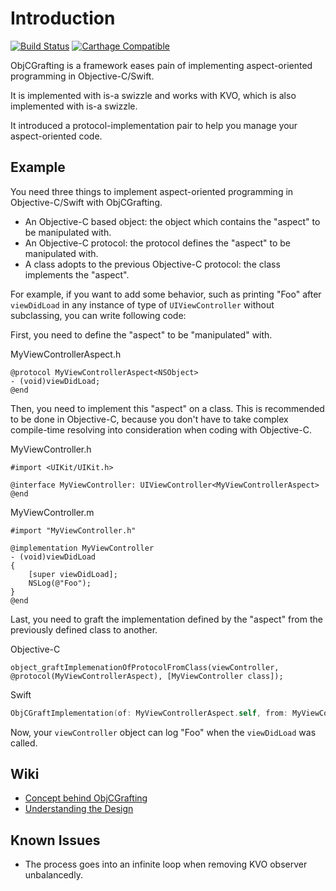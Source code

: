 # Introduction

[![Build Status](https://travis-ci.com/WeZZard/ObjCGrafting.svg?branch=master)](https://travis-ci.com/WeZZard/ObjCGrafting)
[![Carthage Compatible](https://img.shields.io/badge/Carthage-compatible-4BC51D.svg?style=flat)](https://github.com/Carthage/Carthage)

ObjCGrafting is a framework eases pain of implementing aspect-oriented
programming in Objective-C/Swift.

It is implemented with is-a swizzle and works with KVO, which is also
implemented with is-a swizzle.

It introduced a protocol-implementation pair to help you manage your
aspect-oriented code.

## Example

You need three things to implement aspect-oriented programming in
Objective-C/Swift with ObjCGrafting.

- An Objective-C based object: the object which contains the "aspect" to
  be manipulated with.
- An Objective-C protocol: the protocol defines the "aspect" to be
  manipulated with.
- A class adopts to the previous Objective-C protocol: the class
  implements the "aspect".

For example, if you want to add some behavior, such as printing "Foo"
after `viewDidLoad` in any instance of type of `UIViewController` without
subclassing, you can write following code:

First, you need to define the "aspect" to be "manipulated" with.

MyViewControllerAspect.h

```objc
@protocol MyViewControllerAspect<NSObject>
- (void)viewDidLoad;
@end
```

Then, you need to implement this "aspect" on a class. This is recommended
to be done in Objective-C, because you don't have to take complex
compile-time resolving into consideration when coding with Objective-C.

MyViewController.h

```objc
#import <UIKit/UIKit.h>

@interface MyViewController: UIViewController<MyViewControllerAspect>
@end
```

MyViewController.m

```objc
#import "MyViewController.h"

@implementation MyViewController
- (void)viewDidLoad
{
    [super viewDidLoad];
    NSLog(@"Foo");
}
@end
```

Last, you need to graft the implementation defined by the "aspect" from
the previously defined class to another.

Objective-C

```objc
object_graftImplemenationOfProtocolFromClass(viewController, @protocol(MyViewControllerAspect), [MyViewController class]);
```

Swift

```swift
ObjCGraftImplementation(of: MyViewControllerAspect.self, from: MyViewController.self, to: viewController)
```

Now, your `viewController` object can log "Foo" when the `viewDidLoad` was
called.

## Wiki

- [Concept behind ObjCGrafting](https://github.com/WeZZard/ObjCGrafting/wiki/Concept-behind-ObjCGrafting)
- [Understanding the Design](https://github.com/WeZZard/ObjCGrafting/wiki/Understanding-the-Design)

## Known Issues

- The process goes into an infinite loop when removing KVO observer
  unbalancedly.
